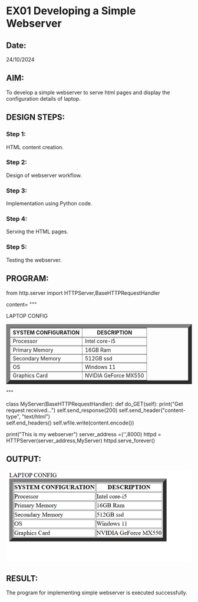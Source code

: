 # EX01 Developing a Simple Webserver
## Date:
24/10/2024

## AIM:
To develop a simple webserver to serve html pages and display the configuration details of laptop.

## DESIGN STEPS:
### Step 1: 
HTML content creation.

### Step 2:
Design of webserver workflow.

### Step 3:
Implementation using Python code.

### Step 4:
Serving the HTML pages.

### Step 5:
Testing the webserver.

## PROGRAM:
from http.server import HTTPServer,BaseHTTPRequestHandler

content=
"""
<!doctype html>
<html>
<head>
    <title>LAPTOP</title>
    </head>
    <body>
        LAPTOP CONFIG
        <TABLE border="10" celpadding="15">
            <tr><th>SYSTEM CONFIGURATION</th> <th>DESCRIPTION</th></tr>
            <tr><td>Processor</td> <td> Intel core-i5</td></tr>
            <tr><td>Primary Memory</td> <td>16GB Ram</td></tr>
            <tr><td>Secondary Memory</td> <td>512GB ssd</td></tr>
            <tr><td>OS</td> <td>Windows 11</td></tr>
            <tr><td>Graphics Card</td> <td>NVIDIA GeForce MX550</td></tr>
        </TABLE>
    </body>
</html>
"""

class MyServer(BaseHTTPRequestHandler):
    def do_GET(self):
        print("Get request received...")
        self.send_response(200) 
        self.send_header("content-type", "text/html")       
        self.end_headers()
        self.wfile.write(content.encode())

print("This is my webserver") 
server_address =('',8000)
httpd = HTTPServer(server_address,MyServer)
httpd.serve_forever()

## OUTPUT:
![alt text](image.png)


## RESULT:
The program for implementing simple webserver is executed successfully.

